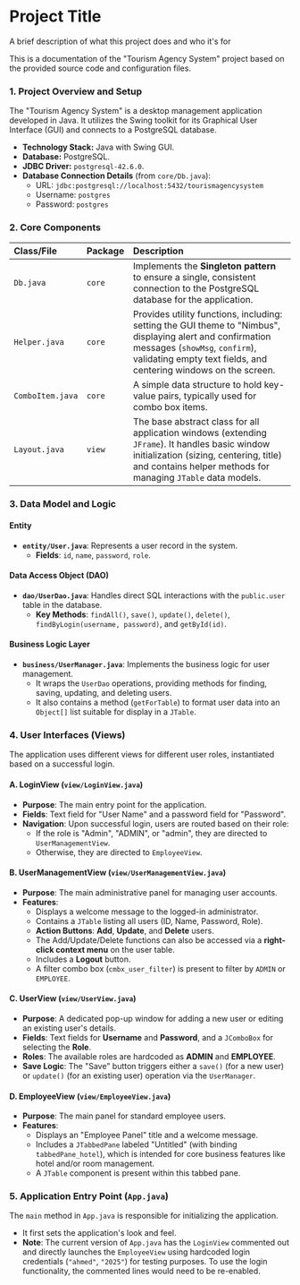 
# Project Title

A brief description of what this project does and who it's for

This is a documentation of the "Tourism Agency System" project based on the provided source code and configuration files.

### 1. Project Overview and Setup

The "Tourism Agency System" is a desktop management application developed in Java. It utilizes the Swing toolkit for its Graphical User Interface (GUI) and connects to a PostgreSQL database.

* **Technology Stack:** Java with Swing GUI.
* **Database:** PostgreSQL.
* **JDBC Driver:** `postgresql-42.6.0`.
* **Database Connection Details** (from `core/Db.java`):
    * URL: `jdbc:postgresql://localhost:5432/tourismagencysystem`
    * Username: `postgres`
    * Password: `postgres`

### 2. Core Components

| Class/File | Package | Description |
| :--- | :--- | :--- |
| `Db.java` | `core` | Implements the **Singleton pattern** to ensure a single, consistent connection to the PostgreSQL database for the application. |
| `Helper.java` | `core` | Provides utility functions, including: setting the GUI theme to "Nimbus", displaying alert and confirmation messages (`showMsg`, `confirm`), validating empty text fields, and centering windows on the screen. |
| `ComboItem.java` | `core` | A simple data structure to hold key-value pairs, typically used for combo box items. |
| `Layout.java` | `view` | The base abstract class for all application windows (extending `JFrame`). It handles basic window initialization (sizing, centering, title) and contains helper methods for managing `JTable` data models. |

### 3. Data Model and Logic

#### Entity
* **`entity/User.java`**: Represents a user record in the system.
    * **Fields**: `id`, `name`, `password`, `role`.

#### Data Access Object (DAO)
* **`dao/UserDao.java`**: Handles direct SQL interactions with the `public.user` table in the database.
    * **Key Methods**: `findAll()`, `save()`, `update()`, `delete()`, `findByLogin(username, password)`, and `getById(id)`.

#### Business Logic Layer
* **`business/UserManager.java`**: Implements the business logic for user management.
    * It wraps the `UserDao` operations, providing methods for finding, saving, updating, and deleting users.
    * It also contains a method (`getForTable`) to format user data into an `Object[]` list suitable for display in a `JTable`.

### 4. User Interfaces (Views)

The application uses different views for different user roles, instantiated based on a successful login.

#### A. LoginView (`view/LoginView.java`)
* **Purpose**: The main entry point for the application.
* **Fields**: Text field for "User Name" and a password field for "Password".
* **Navigation**: Upon successful login, users are routed based on their role:
    * If the role is "Admin", "ADMIN", or "admin", they are directed to `UserManagementView`.
    * Otherwise, they are directed to `EmployeeView`.

#### B. UserManagementView (`view/UserManagementView.java`)
* **Purpose**: The main administrative panel for managing user accounts.
* **Features**:
    * Displays a welcome message to the logged-in administrator.
    * Contains a `JTable` listing all users (ID, Name, Password, Role).
    * **Action Buttons**: **Add**, **Update**, and **Delete** users.
    * The Add/Update/Delete functions can also be accessed via a **right-click context menu** on the user table.
    * Includes a **Logout** button.
    * A filter combo box (`cmbx_user_filter`) is present to filter by `ADMIN` or `EMPLOYEE`.

#### C. UserView (`view/UserView.java`)
* **Purpose**: A dedicated pop-up window for adding a new user or editing an existing user's details.
* **Fields**: Text fields for **Username** and **Password**, and a `JComboBox` for selecting the **Role**.
* **Roles**: The available roles are hardcoded as **ADMIN** and **EMPLOYEE**.
* **Save Logic**: The "Save" button triggers either a `save()` (for a new user) or `update()` (for an existing user) operation via the `UserManager`.

#### D. EmployeeView (`view/EmployeeView.java`)
* **Purpose**: The main panel for standard employee users.
* **Features**:
    * Displays an "Employee Panel" title and a welcome message.
    * Includes a `JTabbedPane` labeled "Untitled" (with binding `tabbedPane_hotel`), which is intended for core business features like hotel and/or room management.
    * A `JTable` component is present within this tabbed pane.

### 5. Application Entry Point (`App.java`)

The `main` method in `App.java` is responsible for initializing the application.

* It first sets the application's look and feel.
* **Note**: The current version of `App.java` has the `LoginView` commented out and directly launches the `EmployeeView` using hardcoded login credentials (`"ahmed"`, `"2025"`) for testing purposes. To use the login functionality, the commented lines would need to be re-enabled.
